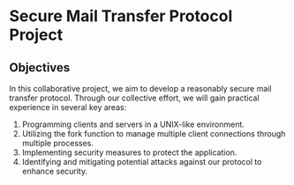 # Secure Mail Transfer Protocol Project

## Objectives

In this collaborative project, we aim to develop a reasonably secure mail transfer protocol. Through our collective effort, we will gain practical experience in several key areas:

1. Programming clients and servers in a UNIX-like environment.
2. Utilizing the fork function to manage multiple client connections through multiple processes.
3. Implementing security measures to protect the application.
4. Identifying and mitigating potential attacks against our protocol to enhance security.
